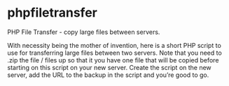 # phpfiletransfer
PHP File Transfer - copy large files between servers.

With necessity being the mother of invention, here is a short PHP script to use for transferring large files between two servers.
Note that you need to .zip the file / files up so that it you have one file that will be copied before starting on this script on your new server.  Create the script on the new server, add the URL to the backup in the script and you’re good to go.
